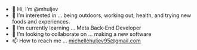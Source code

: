 - 👋 Hi, I’m @mhuljev
- 👀 I’m interested in ... being outdoors, working out, health, and trying new foods and experiences. 
- 🌱 I’m currently learning ... Meta Back-End Developer
- 💞️ I’m looking to collaborate on ... making a new software
- 📫 How to reach me ... michellehuljev95@gmail.com

<!---
mhuljev/mhuljev is a ✨ special ✨ repository because its `README.md` (this file) appears on your GitHub profile.
You can click the Preview link to take a look at your changes.
--->
